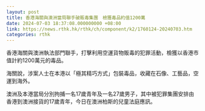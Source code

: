 ```yaml
---
layout: post
title: 香港海關與澳洲當局聯手破販毒集團　檢獲毒品約值1200萬
date: 2024-07-03 18:37:08.000000000 +08:00
link: https://news.rthk.hk/rthk/ch/component/k2/1760124-20240703.htm
categories: rthk
---
```


香港海關與澳洲執法部門聯手，打擊利用空運貨物販毒的犯罪活動，檢獲以香港市值計約1200萬元的毒品。

海關說，涉案人士在本港以「極其精巧方式」包裝毒品，收藏在石像、工藝品，空運到海外。

澳洲及本港當局分別拘捕一名17歲青年及一名27歲男子，其中被犯罪集團安排由香港到澳洲接貨的17歲青年，今日在澳洲柏斯的兒童法庭應訊。
